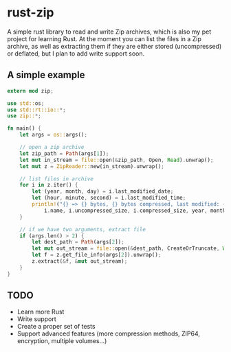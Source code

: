 # rust-zip

A simple rust library to read and write Zip archives, which is also my pet project for learning Rust.
At the moment you can list the files in a Zip archive, as well as extracting them if they are either stored
(uncompressed) or deflated, but I plan to add write support soon.

A simple example
----------------

```rust
extern mod zip;

use std::os;
use std::rt::io::*;
use zip::*;

fn main() {
    let args = os::args();

    // open a zip archive
    let zip_path = Path(args[1]);
    let mut in_stream = file::open(&zip_path, Open, Read).unwrap();
    let mut z = ZipReader::new(in_stream).unwrap();

    // list files in archive
    for i in z.iter() {
        let (year, month, day) = i.last_modified_date;
        let (hour, minute, second) = i.last_modified_time;
        println!("{} => {} bytes, {} bytes compressed, last modified: {}/{}/{} {}:{}:{}, encrypted: {}, CRC32={:#08x}",
            i.name, i.uncompressed_size, i.compressed_size, year, month, day, hour, minute, second, i.is_encrypted, i.crc32);
    }

    // if we have two arguments, extract file
    if (args.len() > 2) {
        let dest_path = Path(args[2]);
        let mut out_stream = file::open(&dest_path, CreateOrTruncate, Write).unwrap();
        let f = z.get_file_info(args[2]).unwrap();
        z.extract(&f, &mut out_stream);
    }
}
```

TODO
----

- Learn more Rust
- Write support
- Create a proper set of tests
- Support advanced features (more compression methods, ZIP64, encryption, multiple volumes...)

